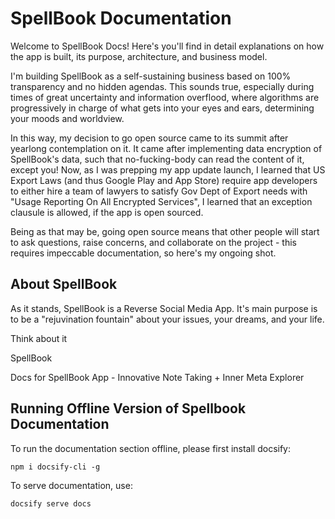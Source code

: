# SpellBook Documentation

Welcome to SpellBook Docs! Here's you'll find in detail explanations on how the app is built, its purpose, architecture, and business model.

I'm building SpellBook as a self-sustaining business based on 100% transparency and no hidden agendas. This sounds true, especially during times of great uncertainty and information overflood, where algorithms are progressively in charge of what gets into your eyes and ears, determining your moods and worldview.

In this way, my decision to go open source came to its summit after yearlong contemplation on it. It came after implementing data encryption of SpellBook's data, such that no-fucking-body can read the content of it, except you! Now, as I was prepping my app update launch, I learned that US Export Laws (and thus Google Play and App Store) require app developers to either hire a team of lawyers to satisfy Gov Dept of Export needs with "Usage Reporting On All Encrypted Services", I learned that an exception clausule is allowed, if the app is open sourced.

Being as that may be, going open source means that other people will start to ask questions, raise concerns, and collaborate on the project - this requires impeccable documentation, so here's my ongoing shot.

## About SpellBook

As it stands, SpellBook is a Reverse Social Media App. It's main purpose is to be a "rejuvination fountain" about your issues, your dreams, and your life.

Think about it

SpellBook

Docs for SpellBook App - Innovative Note Taking + Inner Meta Explorer

## Running Offline Version of Spellbook Documentation

To run the documentation section offline, please first install docsify:

```
npm i docsify-cli -g
```

To serve documentation, use:

```
docsify serve docs
```


